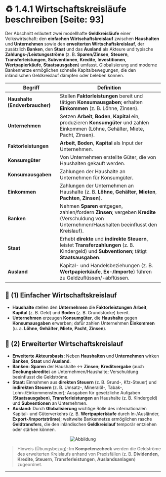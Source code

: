 # ♻️ 1.4.1 Wirtschaftskreisläufe beschreiben [Seite: 93]

Der Abschnitt erläutert zwei modellhafte **Geldkreisläufe** einer Volkswirtschaft: den **einfachen Wirtschaftskreislauf** zwischen **Haushalten** und **Unternehmen** sowie den **erweiterten Wirtschaftskreislauf**, der zusätzlich **Banken**, den **Staat** und das **Ausland** als Akteure und typische **Zahlungs-/Leistungsströme** (z. B. **Sparen/Zinsen**, **Steuern**, **Transferleistungen**, **Subventionen**, **Kredite**, **Investitionen**, **Wertpapierkäufe**, **Staatsausgaben**) umfasst. Globalisierung und moderne Bankennetze ermöglichen schnelle Kapitalbewegungen, die den inländischen Geldkreislauf dämpfen oder beleben können.

| Begriff                        | Definition                                                                                                                                       |
| ------------------------------ | ------------------------------------------------------------------------------------------------------------------------------------------------ |
| **Haushalte (Endverbraucher)** | Stellen **Faktorleistungen** bereit und tätigen **Konsumausgaben**; erhalten **Einkommen** (z. B. Löhne, Zinsen).                                |
| **Unternehmen**                | Setzen **Arbeit**, **Boden**, **Kapital** ein, produzieren **Konsumgüter** und zahlen Einkommen (Löhne, Gehälter, Miete, Pacht, Zinsen).         |
| **Faktorleistungen**           | **Arbeit**, **Boden**, **Kapital** als Input der Unternehmen.                                                                                    |
| **Konsumgüter**                | Von Unternehmen erstellte Güter, die von Haushalten gekauft werden.                                                                              |
| **Konsumausgaben**             | Zahlungen der Haushalte an Unternehmen für Konsumgüter.                                                                                          |
| **Einkommen**                  | Zahlungen der Unternehmen an Haushalte (z. B. **Löhne**, **Gehälter**, **Mieten**, **Pachten**, **Zinsen**).                                     |
| **Banken**                     | Nehmen **Sparen** entgegen, zahlen/fordern **Zinsen**; vergeben **Kredite** (Verschuldung von Unternehmen/Haushalten beeinflusst den Kreislauf). |
| **Staat**                      | Erhebt **direkte** und **indirekte Steuern**, leistet **Transferzahlungen** (z. B. Kindergeld) und **Subventionen**; tätigt **Staatsausgaben**.  |
| **Ausland**                    | Kapital- und Handelsbeziehungen (z. B. **Wertpapierkäufe**, **Ex-/Importe**) führen zu Geldzuflüssen/-abflüssen.                                 |

## 🧩 (1) Einfacher Wirtschaftskreislauf

* **Haushalte** stellen den **Unternehmen** die **Faktorleistungen** **Arbeit**, **Kapital** (z. B. Geld) und **Boden** (z. B. Grundstücke) bereit.
* **Unternehmen** erzeugen **Konsumgüter**, die **Haushalte** gegen **Konsumausgaben** erwerben; dafür zahlen Unternehmen **Einkommen** (u. a. **Löhne**, **Gehälter**, **Miete**, **Pacht**, **Zinsen**). 

## 🧩 (2) Erweiterter Wirtschaftskreislauf

* **Erweiterte Akteursbasis:** Neben **Haushalten** und **Unternehmen** wirken **Banken**, **Staat** und **Ausland**. 
* **Banken:** **Sparen** der Haushalte ↔ **Zinsen**; **Kreditvergabe** (auch **Deckungskredite**) an Unternehmen/Haushalte; Verschuldung beeinflusst die Geldströme. 
* **Staat:** Einnahmen aus **direkten Steuern** (z. B. Grund-, Kfz-Steuer) und **indirekten Steuern** (z. B. Umsatz-, Mineralöl-, Tabak-, Lohn-/Einkommensteuer); Ausgaben für gesetzliche Aufgaben (**Staatsausgaben**), **Transferleistungen** an Haushalte (z. B. Kindergeld) und **Subventionen** an Unternehmen. 
* **Ausland:** Durch **Globalisierung** wichtige Rolle des internationalen Kapital- und Güterverkehrs (z. B. **Wertpapierkäufe** durch In-/Ausländer, **Export-/Importströme**); weltweite Bankennetze ermöglichen rasche **Geldtransfers**, die den inländischen **Geldkreislauf** temporär entziehen oder stärken können. 
<div style="display:flex;justify-content:center">
    <img src="/lernfeld_1/image1.png" alt="Abbildung" style="max-width:100%;height:auto;display:block;margin:0;" />
</div>

> Hinweis (Übungsbezug): Im **Kompetenzcheck** werden die Geldströme des erweiterten Kreislaufs anhand von Praxisfällen (z. B. **Dividenden**, **Kredite**, **Steuern**, **Transferleistungen**, **Auslandsanlagen**) zugeordnet. 

---

